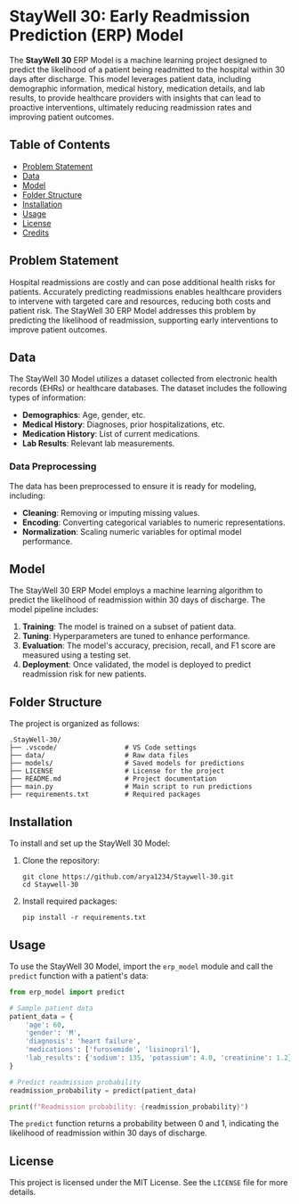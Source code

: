 # StayWell 30: Early Readmission Prediction (ERP) Model

The **StayWell 30** ERP Model is a machine learning project designed to predict the likelihood of a patient being readmitted to the hospital within 30 days after discharge. This model leverages patient data, including demographic information, medical history, medication details, and lab results, to provide healthcare providers with insights that can lead to proactive interventions, ultimately reducing readmission rates and improving patient outcomes.

## Table of Contents
- [Problem Statement](#problem-statement)
- [Data](#data)
- [Model](#model)
- [Folder Structure](#folder-structure)
- [Installation](#installation)
- [Usage](#usage)
- [License](#license)
- [Credits](#credits)

## Problem Statement

Hospital readmissions are costly and can pose additional health risks for patients. Accurately predicting readmissions enables healthcare providers to intervene with targeted care and resources, reducing both costs and patient risk. The StayWell 30 ERP Model addresses this problem by predicting the likelihood of readmission, supporting early interventions to improve patient outcomes.

## Data

The StayWell 30 Model utilizes a dataset collected from electronic health records (EHRs) or healthcare databases. The dataset includes the following types of information:
- **Demographics**: Age, gender, etc.
- **Medical History**: Diagnoses, prior hospitalizations, etc.
- **Medication History**: List of current medications.
- **Lab Results**: Relevant lab measurements.

### Data Preprocessing
The data has been preprocessed to ensure it is ready for modeling, including:
- **Cleaning**: Removing or imputing missing values.
- **Encoding**: Converting categorical variables to numeric representations.
- **Normalization**: Scaling numeric variables for optimal model performance.

## Model

The StayWell 30 ERP Model employs a machine learning algorithm to predict the likelihood of readmission within 30 days of discharge. The model pipeline includes:
1. **Training**: The model is trained on a subset of patient data.
2. **Tuning**: Hyperparameters are tuned to enhance performance.
3. **Evaluation**: The model's accuracy, precision, recall, and F1 score are measured using a testing set.
4. **Deployment**: Once validated, the model is deployed to predict readmission risk for new patients.

## Folder Structure

The project is organized as follows:

```
.StayWell-30/
├── .vscode/                 # VS Code settings
├── data/                    # Raw data files
├── models/                  # Saved models for predictions
├── LICENSE                  # License for the project
├── README.md                # Project documentation
├── main.py                  # Main script to run predictions
├── requirements.txt         # Required packages
```

## Installation

To install and set up the StayWell 30 Model:

1. Clone the repository:
   ```
   git clone https://github.com/arya1234/Staywell-30.git
   cd Staywell-30
   ```

2. Install required packages:
   ```
   pip install -r requirements.txt
   ```

## Usage

To use the StayWell 30 Model, import the `erp_model` module and call the `predict` function with a patient's data:

```python
from erp_model import predict

# Sample patient data
patient_data = {
    'age': 60,
    'gender': 'M',
    'diagnosis': 'heart failure',
    'medications': ['furosemide', 'lisinopril'],
    'lab_results': {'sodium': 135, 'potassium': 4.0, 'creatinine': 1.2}
}

# Predict readmission probability
readmission_probability = predict(patient_data)

print(f"Readmission probability: {readmission_probability}")
```

The `predict` function returns a probability between 0 and 1, indicating the likelihood of readmission within 30 days of discharge.

## License

This project is licensed under the MIT License. See the `LICENSE` file for more details.
